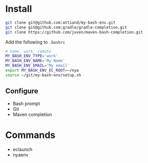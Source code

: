 # Install
```bash
git clone git@github.com:attiand/my-bash-env.git
git clone git@github.com:gradle/gradle-completion.git
git clone https://github.com/juven/maven-bash-completion.git
```

Add the following to `.bashrc`

```bash
# home, work, remote
MY_BASH_ENV_TYPE='work'
MY_BASH_ENV_NAME='My Name'
MY_BASH_ENV_EMAIL='My email'
export MY_BASH_ENV_EC_ROOT=~/nya
source ~/git/my-bash-env/setup.sh
```
## Configure
* Bash prompt
* Git
* Maven completion

# Commands
* eclaunch
* nyaenv
